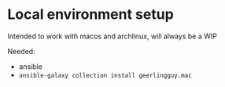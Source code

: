 # Local environment setup

Intended to work with macos and archlinux, will always be a WIP


Needed:
 - ansible
 - `ansible-galaxy collection install geerlingguy.mac`

